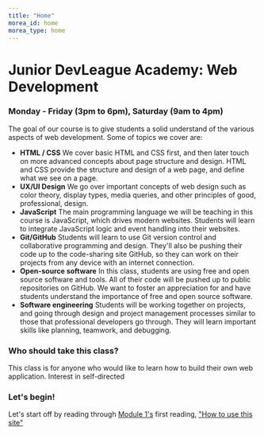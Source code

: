 ```yaml
---
title: "Home"
morea_id: home
morea_type: home
---
```


# Junior DevLeague Academy: Web Development 
### Monday - Friday (3pm to 6pm), Saturday (9am to 4pm) 
 The goal of our course is to give students a solid understand of the various aspects of web development. Some of topics we cover are:

- **HTML / CSS** We cover basic HTML and CSS first, and then later touch on more advanced concepts about page structure and design. HTML and CSS provide the structure and design of a web page, and define what we see on a page. 
- **UX/UI Design** We go over important concepts of web design such as color theory, display types, media queries, and other principles of good, professional, design. 
- **JavaScript** The main programming language we will be teaching in this course is JavaScript, which drives modern websites. Students will learn to integrate JavaScript logic and event handling into their websites. 
- **Git/GitHub** Students will learn to use Git version control and collaborative programming and design. They'll also be pushing their code up to the code-sharing site GitHub, so they can work on their projects from any device with an internet connection. 
-  **Open-source software** In this class, students are using free and open source software and tools. All of their code will be pushed up to public repositories on GitHub. We want to foster an appreciation for and have students understand the importance of free and open source software. 
- **Software engineering**  Students will be working together on projects, and going through design and project management processes similar to those that professional developers go through. They will learn important skills like planning, teamwork, and debugging. 
 
### Who should take this class? 

This class is for anyone who would like to learn how to build their own web application. Interest in self-directed 

### Let's begin!

Let's start off by reading through [Module 1's](https://junior-devleague.github.io/JDLA-Web-Development/modules/intro-to-web-development/) first reading, ["How to use this site"](https://junior-devleague.github.io/JDLA-Web-Development/morea/1_Intro_To_Web_Development/reading-guided-tour.html)
